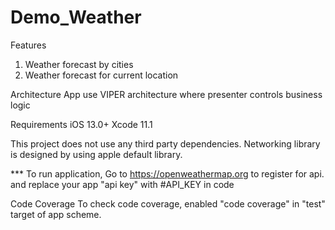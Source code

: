 # Demo_Weather

Features

1. Weather forecast by cities
2. Weather forecast for current location

Architecture
App use VIPER architecture where presenter controls business logic

Requirements
iOS 13.0+
Xcode 11.1

This project does not use any third party dependencies.
Networking library is designed by using apple default library.

*** To run application, Go to https://openweathermap.org to register for api.
and replace your app "api key" with #API_KEY in code

Code Coverage
To check code coverage, enabled "code coverage" in "test" target of app scheme.
